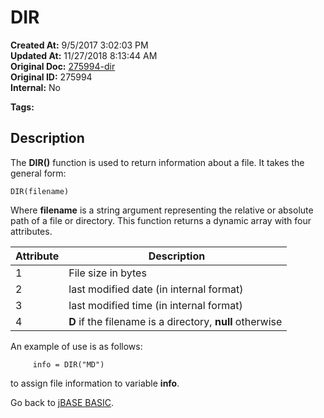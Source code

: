 # DIR

**Created At:** 9/5/2017 3:02:03 PM  
**Updated At:** 11/27/2018 8:13:44 AM  
**Original Doc:** [275994-dir](https://docs.jbase.com/36868-jbase-basic/275994-dir)  
**Original ID:** 275994  
**Internal:** No  

**Tags:**
<badge text='file information' vertical='middle' />

## Description

The **DIR()** function is used to return information about a file. It takes the general form:

```
DIR(filename)
```

Where **filename** is a string argument representing the relative or absolute path of a file or directory. This function returns a dynamic array with four attributes.


| Attribute |  Description |
| --- | --- |
| 1 | File size in bytes |
| 2 | last modified date (in internal format) |
| 3 | last modified time (in internal format) |
| 4 | **D** if the filename is a directory, **null** otherwise |

An example of use is as follows:

```
     info = DIR("MD")
```

to assign file information to variable **info**.

Go back to [jBASE BASIC](./../jbase-basic-programmers-reference-guide).
